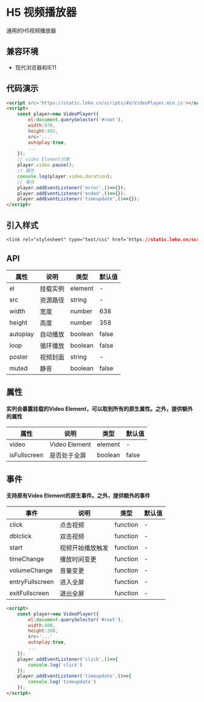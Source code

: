 # H5 视频播放器
通用的H5视频播放器

## 兼容环境
- 现代浏览器和IE11

## 代码演示

```html
<script src='https://static.leke.cn/scripts/AV/VideoPlayer.min.js'></script>
<script>
	const player=new VideoPlayer({
		el:document.querySelector('#root'),
		width:876,
		height:492,
		src='...'
		autoplay:true,
		...
	});
	// video Element对象
	player.video.pause();
	// 属性
	console.log(player.video.duration);
	// 事件
	player.addEventListener('error',()=>{});
	player.addEventListener('ended',()=>{});
	player.addEventListener('timeupdate',()=>{});
</script>
```

## 引入样式

```css
<link rel="stylesheet" type="text/css" href='https://static.leke.cn/scripts/AV/VideoPlayer.css' />
```

## API
| 属性 | 说明 | 类型 | 默认值 | 
| --- | --- | --- | --- | 
| el | 挂载实例 | element | - |
| src | 资源路径 | string | - |
| width | 宽度 | number | 638 |
| height | 高度 | number | 358 |
| autoplay | 自动播放 | boolean | false |
| loop | 循环播放 | boolean | false |
| poster | 视频封面 | string | - |
| muted | 静音 | boolean | false |

## 属性

#### 实列会暴露挂载的Video Element，可以取到所有的原生属性。之外，提供额外的属性
| 属性 | 说明 | 类型 | 默认值 | 
| --- | --- | --- | --- | 
| video | Video Element | element | - |
| isFullscreen | 是否处于全屏 | boolean | false |


## 事件

#### 支持原有Video Element的原生事件。之外，提供额外的事件

| 事件 | 说明 | 类型 | 默认值 | 
| --- | --- | --- | --- | 
| click | 点击视频 | function | - |
| dblclick | 双击视频 | function | - |
| start | 视频开始播放触发 | function | - |
| timeChange | 播放时间变更 | function | - |
| volumeChange | 音量变更 | function | - |
| entryFullscreen | 进入全屏 | function | - |
| exitFullscreen | 退出全屏 | function | - |

```html
<script>
	const player=new VideoPlayer({
		el:document.querySelector('#root'),
		width:400,
		height:200,
		src='...'
		autoplay:true,
		...
	});
	player.addEventListener('click',()=>{
        console.log('click')
    });
	player.addEventListener('timeupdate',()=>{
        console.log('timeupdate')
    });
</script>
```